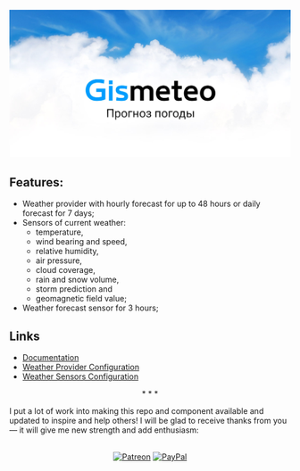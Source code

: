 ![Gismeteo Logo](gismeteo_logo.jpg)

## Features:

- Weather provider with hourly forecast for up to 48 hours or daily forecast for 7 days;
- Sensors of current weather:
  - temperature,
  - wind bearing and speed,
  - relative humidity,
  - air pressure,
  - cloud coverage,
  - rain and snow volume,
  - storm prediction and
  - geomagnetic field value;
- Weather forecast sensor for 3 hours; 

## Links

- [Documentation](https://github.com/Limych/ha-gismeteo)
- [Weather Provider Configuration](https://github.com/Limych/ha-gismeteo#weather-provider-configuration)
- [Weather Sensors Configuration](https://github.com/Limych/ha-gismeteo#weather-sensors-configuration)

<p align="center">* * *</p>
I put a lot of work into making this repo and component available and updated to inspire and help others! I will be glad to receive thanks from you — it will give me new strength and add enthusiasm:
<p align="center"><br>
<a href="https://www.patreon.com/join/limych?" target="_blank"><img src="http://khrolenok.ru/support_patreon.png" alt="Patreon" width="250" height="48"></a>
<a href="https://www.paypal.com/cgi-bin/webscr?cmd=_donations&business=UAGFL5L6M8RN2&item_name=[gismeteo]+Donation+for+a+big+barrel+of+coffee+:)&currency_code=EUR&source=url" target="_blank"><img src="http://khrolenok.ru/support_paypal.png" alt="PayPal" width="250" height="48"></a>
</p>
